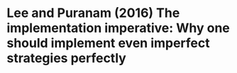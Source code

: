# Lee and Puranam (2016) The implementation imperative: Why one should implement even imperfect strategies perfectly
